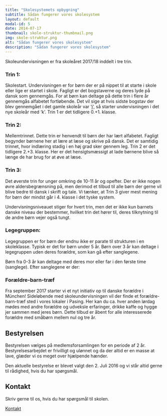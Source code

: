 ```yaml
---
title: "Skolesystemets opbygning"
subtitle: Sådan fungerer vores skolesystem
layout: default
modal-id: 5
date: 2014-07-17
thumbnail: skole-struktur-thumbnail.png
img: skole-struktur.png
alt: "Sådan fungerer vores skolesystem"
description: "Sådan fungerer vores skolesystem"
---
```

 

Skoleundervisningen er fra skoleåret 2017/18 inddelt i tre trin.

 

### Trin 1: 

Skolestart. Undervisningen er for børn der er på nippet til at starte i skole eller lige er startet i skole. Fagligt er det bogstaverne og deres lyde på dansk som gennemgås. For at børn kan deltage på dette trin i flere år gennemgås alfabetet fortløbende. Det vil sige at hvis sidste bogstav der blev gennemgået i det gamle skoleår var ‘j’, så starter undervisningen i det nye skoleår med ‘k’. Trin 1 er det tidligere 0.+1. klasse.

 

### Trin 2: 

Mellemtrinnet. Dette trin er henvendt til børn der har lært alfabetet. Fagligt begynder børnene her at lære at læse og skrive på dansk. Det er samtidig trinnet, hvor indlæring stadig i en høj grad sker gennem leg. Trin 2 er det tidligere 2.+3. klasse. Her er det hensigtsmæssigt at lade børnene blive så længe de har brug for at øve at læse.

 

### Trin 3: 

Det øverste trin for unger omkring de 10-11 år og opefter. Der er ikke nogen øvre aldersbegrænsning på, men derimod et tilbud til alle børn der gerne vil blive bedre til dansk i skrift og tale. Vi tænker, at Trin 3 giver mest mening for børn der mindst går i 4. klasse i det tyske system.

 

Undervisningsniveauet stiger for hvert trin, men det er ikke kun barnets danske niveau der bestemmer, hvilket trin det hører til, deres tilknytning til de andre børn vejer også tungt. 

 

### Legegruppen:

Legegruppen er for børn der endnu ikke er parate til strukturen i en skoleklasse. Typisk er det for børn under 5 år. Børn over 3 år kan deltage i legegruppen uden deres forældre, som kan gå efter sanglegene.

 

Børn fra 0-3 år kan deltage med deres mor eller far i den første time (sanglege). Efter sanglegene er der:

### Forældre-barn-træf

Fra september 2017 starter vi et nyt initiativ op til danske forældre i München! Sideløbende med skoleundervisningen vil der finde et forældre-barn-træf sted i vores lokaler i Pasing.
Her kan du ca. hver anden lørdag mødes med andre forældre og udveksle erfaringer, drikke kaffe og hygge jer sammen med jeres børn. Dette tilbud er åbent for alle interesserede forældre med småbørn mellem nul og tre år.
 

 

## Bestyrelsen

 

Bestyrelsen vælges på medlemsforsamlingen for en periode af 2 år. Bestyrelsesarbejdet er frivilligt og ulønnet og da der altid er en masse at lave, glæder vi os meget over hjælpende hænder. 

Den aktuelle bestyrelse er blevet valgt den 2. Juli 2016 og vi står altid gerne til rådighed, hvis du har spørgsmål.

 

## Kontakt

Skriv gerne til os, hvis du har spørgsmål til skolen.

<a href="#contact" type="button" class="btn btn-xl page-scroll" data-dismiss="modal">Kontakt</a>


